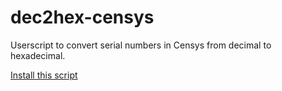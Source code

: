 
# dec2hex-censys
Userscript to convert serial numbers in Censys from decimal to hexadecimal.

<a href="https://github.com/michael-lettona/dec2hex-censys/raw/master/Decimal%20to%20Hex%20in%20Censys.user.js">Install this script</a>

